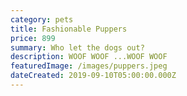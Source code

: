 ```yaml
---
category: pets
title: Fashionable Puppers
price: 899
summary: Who let the dogs out?
description: WOOF WOOF ...WOOF WOOF
featuredImage: /images/puppers.jpeg
dateCreated: 2019-09-10T05:00:00.000Z
---
```


